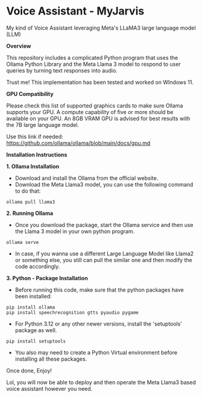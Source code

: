 # Voice Assistant - MyJarvis
My kind of Voice Assistant leveraging Meta's LLaMA3 large language model (LLM)

**Overview**

This repository includes a complicated Python program that uses the Ollama Python Library and the Meta Llama 3 model to respond to user queries by turning text responses into audio. 

Trust me! This implementation has been tested and worked on WIndows 11. 

**GPU Compatibility**

Please check this list of supported graphics cards to make sure Ollama supports your GPU. A compute capability of five or more should be available on your GPU. An 8GB VRAM GPU is advised for best results with the 7B large language model. 

Use this link if needed: https://github.com/ollama/ollama/blob/main/docs/gpu.md

**Installation Instructions**

**1. Ollama Installation**

- Download and install the Ollama from the official website. 
- Download the Meta Llama3 model, you can use the following command to do that:

```console
ollama pull llama3
```

**2. Running Ollama**
- Once you download the package, start the Ollama service and then use the Llama 3 model in your own python program. 

```console
ollama serve
```

- In case, if you wanna use a different Large Language Model like Llama2 or something else, you still can pull the similar one and then modify the code accordingly. 

**3. Python - Package Installation**
- Before running this code, make sure that the python packages have been installed: 

```console
pip install ollama
pip install speechrecognition gtts pyaudio pygame
```

- For Python 3.12 or any other newer versions, install the 'setuptools' package as well. 

```console
pip install setuptools
```

- You also may need to create a Python Virtual environment before installing all these packages. 

Once done, Enjoy!

Lol, you will now be able to deploy and then operate the Meta Llama3 based voice assistant however you need. 
